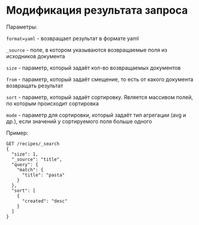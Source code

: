 # Модификация результата запроса

Параметры:

`format=yaml` - возвращает результат в формате yaml

`_source` - поле, в котором указываются возвращаемые поля из исходников документа

`size` - параметр, который задаёт кол-во возвращаемых документов

`from` - параметр, который задаёт смещение, то есть от какого документа возвращать результат

`sort` - параметр, который задаёт сортировку. Является массивом полей, по которым происходит сортировка

`mode` - параметр для сортировки, который задаёт тип агрегации (avg и др.), если значений у сортируемого поля больше одного

Пример:
```http
GET /recipes/_search
{
  "size": 1,
  "_source": "title",
  "query": {
    "match": {
      "title": "pasta"
    }
  },
  "sort": [
    {
      "created": "desc"
    }
  ]
}
```

